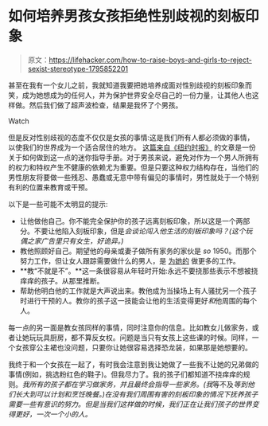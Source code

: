 # 如何培养男孩女孩拒绝性别歧视的刻板印象

> 原文：<https://lifehacker.com/how-to-raise-boys-and-girls-to-reject-sexist-stereotype-1795852201>

甚至在我有一个女儿之前，我就知道我要把她培养成面对性别歧视的刻板印象而笑，成为她想成为的任何人，并为保护世界安全尽自己的一份力量，让其他人也这样做。然后我们做了超声波检查，结果是我怀了个男孩。

Watch

但是反对性别歧视的态度不仅仅是女孩的事情:这是我们所有人都必须做的事情，以使我们的世界成为一个适合居住的地方。 [这篇来自《纽约时报》](https://www.nytimes.com/2017/06/02/upshot/how-to-raise-a-feminist-son.html?_r=1) 的文章是一份关于如何做到这一点的迷你指导手册。对于男孩来说，避免对作为一个男人所拥有的权力和特权产生不健康的依赖尤为重要。但是只要这种权力结构存在，当他们的男性朋友将要做一些残忍、愚蠢或无意中带有偏见的事情时，男性就处于一个特别有利的位置来教育或干预。

以下是一些可能不太明显的提示:

*   让他做他自己。你不能完全保护你的孩子远离刻板印象，所以这是一个两部分。不要让他陷入刻板印象，但是*会谈论闯入他生活的刻板印象吗？(这个玩偶之家广告里只有女生，好诡异。)*
*   教他照顾好自己。期望他的母亲或妻子做所有家务的家伙是 *so* 1950。而那个努力工作，但让女人跟踪需要做什么的男人，是 [为她的](http://lifehacker.com/how-to-share-the-mental-load-of-chores-with-your-part-1795657878) 做更多的工作。
*   **教“不就是不”。**这一条很容易从年轻时开始:永远不要挠那些表示不想被挠痒痒的孩子。从那里推断。
*   帮助他明白他的工作就是大声说出来。教他成为当操场上有人骚扰另一个孩子时进行干预的人。教你的孩子这一技能会让他的生活变得更好*和*他周围的每个人。

每一点的另一面是教女孩同样的事情，同时注意你的信息。比如教女儿做家务，或者让她玩玩具厨房，都不算反女权。问题是当只有女孩上这些课的时候。同样，一个女孩穿公主裙也没问题，只要你让她很容易选择恐龙装，如果那是她想要的。

我终于和一个女孩在一起了，有时我会注意到我让她做了一些我不让她的兄弟做的事情(例如，挑选粉红色的鞋子)。但我尽力了。我的孩子们都知道不挠痒痒的规则。*我所有的孩子都在学习做家务，并且最终会指导一些家务。(我*等不及*等到他们长大到可以计划和烹饪晚餐。)在没有我们周围有害的刻板印象的情况下抚养孩子需要一些有意识的努力。但是当我们这样做的时候，我们正在让我们孩子的世界变得更好，一次一个小的人。*